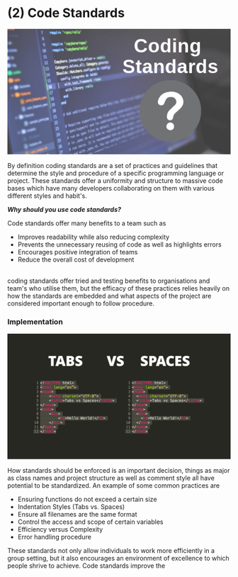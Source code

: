 # (2) Code Standards 

![Gitflow](images/Coding-Standards.jpg)

By definition coding standards are a set of practices and guidelines that determine the style 
and procedure of a specific programming language or project. These standards offer a uniformity and 
structure to massive code bases which have many developers collaborating on them with various different 
styles and habit's. 

***Why should you use code standards?*** 
<br>

Code standards offer many benefits to a team such as 
* Improves readability while also reducing complexity 
* Prevents the unnecessary reusing of code as well as highlights errors
* Encourages positive integration of teams 
* Reduce the overall cost of development 

<br>
coding standards offer tried and testing benefits to organisations 
and team's who utilise them, but the efficacy of these practices relies 
heavily on how the standards are embedded and what aspects of the 
project are considered important enough to follow procedure.


### Implementation

![Gitflow](images/tabs_vs_spaces.jpg)

How standards should be enforced is an important decision, things as 
major as class names and project structure as well as comment style all
have potential to be standardized. An example of some common practices are

* Ensuring functions do not exceed a certain size
* Indentation Styles (Tabs vs. Spaces)
* Ensure all filenames are the same format
* Control the access and scope of certain variables
* Efficiency versus Complexity
* Error handling procedure

These standards not only allow individuals to work more efficiently in a
group setting, but it also encourages an environment of excellence to which
people shrive to achieve. Code standards improve the 


 




